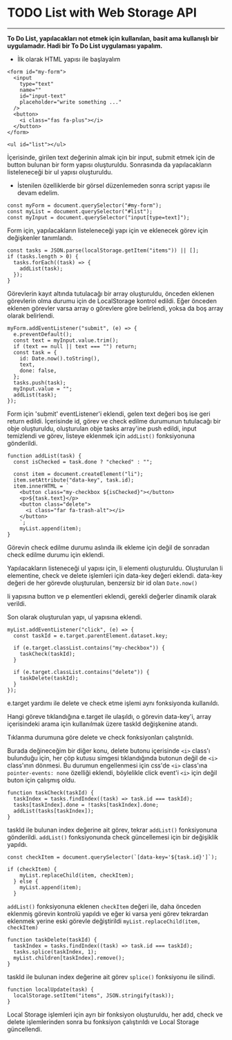 # TODO List with Web Storage API

---

**To Do List, yapılacakları not etmek için kullanılan, basit ama kullanışlı bir uygulamadır. Hadi bir To Do List uygulaması yapalım.**

- İlk olarak HTML yapısı ile başlayalım

```
<form id="my-form">
  <input
    type="text"
    name=""
    id="input-text"
    placeholder="write something ..."
  />
  <button>
    <i class="fas fa-plus"></i>
  </button>
</form>

<ul id="list"></ul>
```

İçerisinde, girilen text değerinin almak için bir input, submit etmek için de button bulunan bir form yapısı oluşturuldu. Sonrasında da yapılacakların listeleneceği bir ul yapısı oluşturuldu.

- İstenilen özelliklerde bir görsel düzenlemeden sonra script yapısı ile devam edelim.

```
const myForm = document.querySelector("#my-form");
const myList = document.querySelector("#list");
const myInput = document.querySelector("input[type=text]");
```

Form için, yapılacakların listeleneceği yapı için ve eklenecek görev için değişkenler tanımlandı.

```
const tasks = JSON.parse(localStorage.getItem("items")) || [];
if (tasks.length > 0) {
  tasks.forEach((task) => {
    addList(task);
  });
}
```

Görevlerin kayıt altında tutulacağı bir array oluşturuldu, önceden eklenen görevlerin olma durumu için de LocalStorage kontrol edildi. Eğer önceden eklenen görevler varsa array o görevlere göre belirlendi, yoksa da boş array olarak belirlendi.

```
myForm.addEventListener("submit", (e) => {
  e.preventDefault();
  const text = myInput.value.trim();
  if (text == null || text === "") return;
  const task = {
    id: Date.now().toString(),
    text,
    done: false,
  };
  tasks.push(task);
  myInput.value = "";
  addList(task);
});
```

Form için 'submit' eventListener'i eklendi, gelen text değeri boş ise geri return edildi. İçerisinde id, görev ve check edilme durumunun tutulacağı bir obje oluşturuldu, oluşturulan obje tasks array'ine push edildi, input temizlendi ve görev, listeye eklenmek için `addList()` fonksiyonuna gönderildi.

```
function addList(task) {
  const isChecked = task.done ? "checked" : "";

  const item = document.createElement("li");
  item.setAttribute("data-key", task.id);
  item.innerHTML = `
    <button class="my-checkbox ${isChecked}"></button>
    <p>${task.text}</p>
    <button class="delete">
      <i class="far fa-trash-alt"></i>
    </button>
    `;
    myList.append(item);
}
```

Görevin check edilme durumu aslında ilk ekleme için değil de sonradan check edilme durumu için eklendi.

Yapılacakların listeneceği ul yapısı için, li elementi oluşturuldu. Oluşturulan li elementine, check ve delete işlemleri için data-key değeri eklendi. data-key değeri de her görevde oluşturulan, benzersiz bir id olan `Date.now()`

li yapısına button ve p elementleri eklendi, gerekli değerler dinamik olarak verildi.

Son olarak oluşturulan yapı, ul yapısına eklendi.

```
myList.addEventListener("click", (e) => {
  const taskId = e.target.parentElement.dataset.key;

  if (e.target.classList.contains("my-checkbox")) {
    taskCheck(taskId);
  }

  if (e.target.classList.contains("delete")) {
    taskDelete(taskId);
  }
});
```

e.target yardımı ile delete ve check etme işlemi aynı fonksiyonda kullanıldı.

Hangi göreve tıklandığına e.target ile ulaşıldı, o görevin data-key'i, array içerisindeki arama için kullanılmak üzere taskId değişkenine atandı.

Tıklanma durumuna göre delete ve check fonksiyonları çalıştırıldı.

Burada değineceğim bir diğer konu, delete butonu içerisinde `<i>` class'ı bulunduğu için, her çöp kutusu simgesi tıklandığında butonun değil de `<i>` class'ının dönmesi. Bu durumun engellenmesi için css'de `<i>` class'ına `pointer-events: none` özelliği eklendi, böylelikle click event'i `<i>` için değil buton için çalışmış oldu.

```
function taskCheck(taskId) {
  taskIndex = tasks.findIndex((task) => task.id === taskId);
  tasks[taskIndex].done = !tasks[taskIndex].done;
  addList(tasks[taskIndex]);
}
```

taskId ile bulunan index değerine ait görev, tekrar `addList()` fonksiyonuna gönderildi. `addList()` fonksiyonunda check güncellemesi için bir değişiklik yapıldı.

```
const checkItem = document.querySelector(`[data-key='${task.id}']`);

if (checkItem) {
    myList.replaceChild(item, checkItem);
  } else {
    myList.append(item);
  }
```

`addList()` fonksiyonuna eklenen `checkItem` değeri ile, daha önceden eklenmiş görevin kontrolü yapıldı ve eğer ki varsa yeni görev tekrardan eklenmek yerine eski görevle değiştirildi `myList.replaceChild(item, checkItem)`

```
function taskDelete(taskId) {
  taskIndex = tasks.findIndex((task) => task.id === taskId);
  tasks.splice(taskIndex, 1);
  myList.children[taskIndex].remove();
}
```

taskId ile bulunan index değerine ait görev `splice()` fonksiyonu ile silindi.

```
function localUpdate(task) {
  localStorage.setItem("items", JSON.stringify(task));
}
```

Local Storage işlemleri için ayrı bir fonksiyon oluşturuldu, her add, check ve delete işlemlerinden sonra bu fonksiyon çalıştırıldı ve Local Storage güncellendi.
